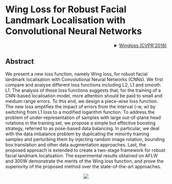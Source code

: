 # Wing Loss for Robust Facial Landmark Localisation with Convolutional Neural Networks

<!-- [ALGORITHM] -->

<details>
<summary align="right"><a href="http://openaccess.thecvf.com/content_cvpr_2018/html/Feng_Wing_Loss_for_CVPR_2018_paper.html">Wingloss (CVPR'2018)</a></summary>

```bibtex
@inproceedings{feng2018wing,
  title={Wing Loss for Robust Facial Landmark Localisation with Convolutional Neural Networks},
  author={Feng, Zhen-Hua and Kittler, Josef and Awais, Muhammad and Huber, Patrik and Wu, Xiao-Jun},
  booktitle={Computer Vision and Pattern Recognition (CVPR), 2018 IEEE Conference on},
  year={2018},
  pages ={2235-2245},
  organization={IEEE}
}
```

</details>

## Abstract

<!-- [ABSTRACT] -->

We present a new loss function, namely Wing loss, for robust facial landmark localisation with Convolutional Neural Networks (CNNs). We first compare and analyse different loss functions including L2, L1 and smooth L1. The analysis of these loss functions suggests that, for the training of a CNN-based localisation model, more attention should be paid to small and medium range errors. To this end, we design a piece-wise loss function. The new loss amplifies the impact of errors from the interval (-w, w) by switching from L1 loss to a modified logarithm function. To address the problem of under-representation of samples with large out-of-plane head rotations in the training set, we propose a simple but effective boosting strategy, referred to as pose-based data balancing. In particular, we deal with the data imbalance problem by duplicating the minority training samples and perturbing them by injecting random image rotation, bounding box translation and other data augmentation approaches. Last, the proposed approach is extended to create a two-stage framework for robust facial landmark localisation. The experimental results obtained on AFLW and 300W demonstrate the merits of the Wing loss function, and prove the superiority of the proposed method over the state-of-the-art approaches.

<!-- [IMAGE] -->

<div align=center>
<img src="https://user-images.githubusercontent.com/15977946/146528473-f3228f69-b60e-4807-9c4b-b45997fbc530.png">
</div>
